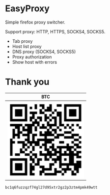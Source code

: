 # EasyProxy
Simple firefox proxy switcher.

Support proxy: HTTP, HTTPS, SOCKS4, SOCKS5.
- Tab proxy
- Host list proxy
- DNS proxy (SOCKS4, SOCKS5)
- Proxy authorization
- Show host with errors
# Thank you
| BTC |
| :---: |
| ![BTC QR code](./qrcode.png) |
```
bc1q6fuzzqzf74gl27d95xtr2gz2p3ztm4pmk49wtt
```
